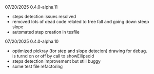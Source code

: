 
07/20/2025 0.4.0-alpha.11
- steps detection issues resolved
- removed lots of dead code related to free fall and going down steep slope
- automated step creation in tesfile

07/20/2025 0.4.0-alpha.10
- optimized pickray (for step and slope detecion) drawing for debug.  
  is turnd on or off by call to showEllipsoid
- steps detection improvement but still buggy
- some test file refactoring